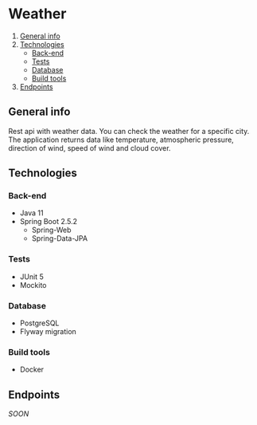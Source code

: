# Weather

1. [General info](#general-info)
2. [Technologies](#technologies)
   * [Back-end](#back-end)
   * [Tests](#tests)
   * [Database](#database)
   * [Build tools](#build-tools)
3. [Endpoints](#endpoints)  

## General info
Rest api with weather data. You can check the weather for a specific
city. The application returns data like temperature, atmospheric
pressure, direction of wind, speed of wind and cloud cover.

## Technologies
### Back-end
* Java 11
* Spring Boot 2.5.2
    * Spring-Web
    * Spring-Data-JPA
  
### Tests
* JUnit 5
* Mockito

### Database
* PostgreSQL
* Flyway migration

### Build tools
* Docker

## Endpoints
_SOON_